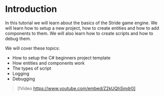 # Introduction

In this tutorial we will learn about the basics of the Stride game engine. We will learn how to setup a new project, how to create entities and how to add components to them. We will also learn how to create scripts and how to debug them.

We will cover these topics:

- How to setup the C# beginners project template
- How entities and components work 
- The types of script
- Logging
- Debugging

> [!Video https://www.youtube.com/embed/Z2kUQhSmdr0]